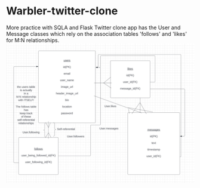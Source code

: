 # Warbler-twitter-clone
More practice with SQLA and Flask
Twitter clone app has the User and Message classes which rely on the association tables 'follows' and 'likes' for M:N relationships.
![Tables for Warbler app](Tables%20for%20Warbler.jpg)
